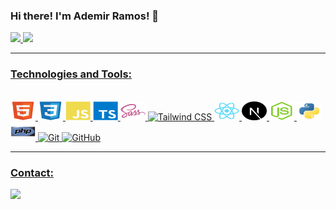 ### Hi there! I'm Ademir Ramos! 👋

<!--
**AdemirRamos/ademirramos** is a ✨ _special_ ✨ repository because its `README.md` (this file) appears on your GitHub profile.

Here are some ideas to get you started:

- 🔭 I’m currently working on ...
- 🌱 I’m currently learning ...
- 👯 I’m looking to collaborate on ...
- 🤔 I’m looking for help with ...
- 💬 Ask me about ...
- 📫 How to reach me: ...
- 😄 Pronouns: ...
- ⚡ Fun fact: ...
-->

<div>

  <a href="https://github.com/AdemirRamos">
  
  <img height="180em" src="https://github-readme-stats.vercel.app/api?username=ademirramos&show_icons=true&theme=dracula&include_all_commits=true&count_private=true"/>

  <img height="180em" src="https://github-readme-stats.vercel.app/api/top-langs/?username=ademirramos&layout=compact&langs_count=7&theme=dracula"/>

</div>

<hr>

### Technologies and Tools:

<div style="display: inline_block"><br>

  <img alt="HTML5" height="30" width="40" src="https://raw.githubusercontent.com/devicons/devicon/master/icons/html5/html5-original.svg">

  <img alt="CSS3" height="30" width="40" src="https://raw.githubusercontent.com/devicons/devicon/master/icons/css3/css3-original.svg">

  <img alt="JS" height="30" width="40" src="https://raw.githubusercontent.com/devicons/devicon/master/icons/javascript/javascript-plain.svg">

  <img alt="TS" height="30" width="40" src="https://raw.githubusercontent.com/devicons/devicon/master/icons/typescript/typescript-plain.svg">

  <img alt="SASS" height="30" width="40" src="https://raw.githubusercontent.com/devicons/devicon/master/icons/sass/sass-original.svg">

  <img alt="Tailwind CSS" height="30" width="40" src="https://cdn.jsdelivr.net/gh/devicons/devicon/icons/tailwindcss/tailwindcss-plain.svg"/>

  <img alt="React" height="30" width="40" src="https://raw.githubusercontent.com/devicons/devicon/master/icons/react/react-original.svg">

  <img alt="Next JS" height="30" width="40" src="https://raw.githubusercontent.com/devicons/devicon/master/icons/nextjs/nextjs-original.svg">

  <img alt="Node JS" height="30" width="40" src="https://raw.githubusercontent.com/devicons/devicon/master/icons/nodejs/nodejs-original.svg">

  <img alt="Python" height="30" width="40" src="https://raw.githubusercontent.com/devicons/devicon/master/icons/python/python-original.svg">

  <img alt="PHP" height="30" width="40" src="https://raw.githubusercontent.com/devicons/devicon/master/icons/php/php-original.svg">

  <img alt="Git" height="30" width="40" src="https://cdn.jsdelivr.net/gh/devicons/devicon/icons/git/git-original-wordmark.svg"/>

  <img alt="GitHub" height="30" width="40" src="https://cdn.jsdelivr.net/gh/devicons/devicon/icons/github/github-original-wordmark.svg"/>

</div>

<hr>

### Contact:

<a href = "ademirramos634@gmail.com"><img src="https://img.shields.io/badge/Gmail-D14836?style=for-the-badge&logo=gmail&logoColor=white" target="_blank"></a>
